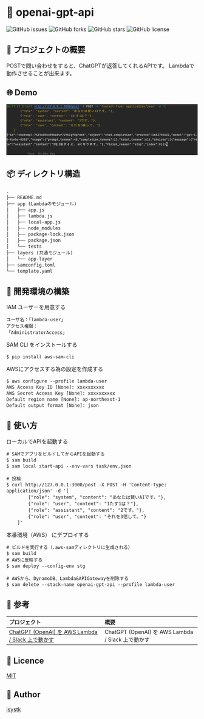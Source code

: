 🌙 openai-gpt-api
====

![GitHub issues](https://img.shields.io/github/issues/isystk/openai-gpt-api)
![GitHub forks](https://img.shields.io/github/forks/isystk/openai-gpt-api)
![GitHub stars](https://img.shields.io/github/stars/isystk/openai-gpt-api)
![GitHub license](https://img.shields.io/github/license/isystk/openai-gpt-api)

## 📗 プロジェクトの概要

POSTで問い合わせをすると、ChatGPTが返答してくれるAPIです。
Lambdaで動作させることが出来ます。

## 🌐 Demo

![デモ画面](./demo.png "デモ画面")

## 📦 ディレクトリ構造

```
.
├── README.md
├── app (Lambdaのモジュール)
│   ├── app.js
│   ├── lambda.js
│   ├── local-app.js
│   ├── node_modules
│   ├── package-lock.json
│   ├── package.json
│   └── tests
├── layers (共通モジュール)
│   └── app-layer
├── samconfig.toml
└── template.yaml
```

## 🔧 開発環境の構築

IAM ユーザーを用意する
```
ユーザ名：「lambda-user」
アクセス権限：
「AdministratorAccess」
```

SAM CLI をインストールする
```
$ pip install aws-sam-cli
```

AWSにアクセスする為の設定を作成する
```
$ aws configure --profile lambda-user 
AWS Access Key ID [None]: xxxxxxxxxx
AWS Secret Access Key [None]: xxxxxxxxxx
Default region name [None]: ap-northeast-1
Default output format [None]: json
```

## 💬 使い方

ローカルでAPIを起動する
```
# SAMでアプリをビルドしてからAPIを起動する
$ sam build
$ sam local start-api --env-vars task/env.json

# 投稿
$ curl http://127.0.0.1:3000/post -X POST -H 'Content-Type: application/json' -d '[
        {"role": "system", "content": "あなたは賢いAIです。"},
        {"role": "user", "content": "1たす1は？"},
        {"role": "assistant", "content": "2です。"}, 
        {"role": "user", "content": "それを3倍して。"} 
    ]'
```

本番環境（AWS） にデプロイする
```
# ビルドを実行する（.aws-samディレクトリに生成される）
$ sam build
# AWSに反映する
$ sam deploy --config-env stg

# AWSから、DynamoDB、Lambda&APIGatewayを削除する
$ sam delete --stack-name openai-gpt-api --profile lambda-user
```

## 🎨 参考

| プロジェクト| 概要|
| :---------------------------------------| :-------------------------------|
| [ChatGPT (OpenAI) を AWS Lambda / Slack 上で動かす](https://blog.nekohack.me/posts/chatgpt-slack)| ChatGPT (OpenAI) を AWS Lambda / Slack 上で動かす |


## 🎫 Licence

[MIT](https://github.com/isystk/openai-gpt-api/blob/master/LICENSE)

## 👀 Author

[isystk](https://github.com/isystk)

